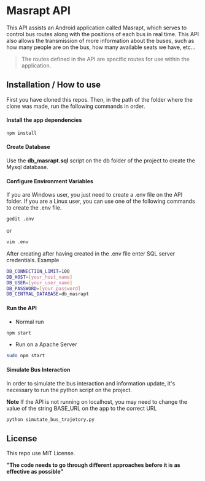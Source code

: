 # Masrapt API

This API assists an Android application called Masrapt, which serves to control bus routes along with the positions of each bus in real time. This API also allows the transmission of more information about the buses, such as how many people are on the bus, how many available seats we have, etc...

> The routes defined in the API are specific routes for use within the application.

## Installation / How to use

First you have cloned this repos.
Then, in the path of the folder where the clone was made, run the following commands in order.

#### Install the app dependencies
```sh
npm install
```
#### Create Database
Use the **db_masrapt.sql** script on the db folder of the project to create the Mysql database.

#### Configure Environment Variables
If you are Windows user, you just need to create a .env file on the API folder.
If you are a Linux user, you can use one of the following commands to create the .env file.
```sh
gedit .env
```
or
```sh
vim .env
```
After creating after having created in the .env file enter SQL server credentials.
Example
```sh
DB_CONNECTION_LIMIT=100
DB_HOST=[your_host_name]
DB_USER=[your_user_name]
DB_PASSWORD=[your_password]
DB_CENTRAL_DATABASE=db_masrapt
```
#### Run the API
- Normal run
```sh
npm start
```

- Run on a Apache Server
```sh
sudo npm start
```

#### Simulate Bus Interaction

In order to simulate the bus interaction and information update, it's necessary to run the python script on the project.

**Note** If the API is not running on localhost, you may need to change the value of the string BASE_URL on the app to the correct URL

```sh
python simutate_bus_trajetory.py
```

## License

This repo use MIT License.

**"The code needs to go through different approaches before it is as effective as possible"**
